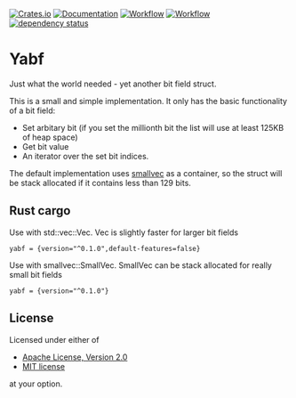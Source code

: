 [![Crates.io](https://meritbadge.herokuapp.com/yabf)](https://crates.io/crates/yabf)
[![Documentation](https://docs.rs/yabf/badge.svg)](https://docs.rs/yabf)
[![Workflow](https://github.com/eadf/yabf.rs/workflows/Rust/badge.svg)](https://github.com/eadf/yabf.rs/workflows/Rust/badge.svg)
[![Workflow](https://github.com/eadf/yabf.rs/workflows/Clippy/badge.svg)](https://github.com/eadf/yabf.rs/workflows/Clippy/badge.svg)
[![dependency status](https://deps.rs/crate/yabf/0.1.0/status.svg)](https://deps.rs/crate/yabf/0.1.0)

# Yabf
Just what the world needed - yet another bit field struct.

This is a small and simple implementation. It only has the basic functionality of a bit field:
 * Set arbitary bit (if you set the millionth bit the list will use at least 125KB of heap space) 
 * Get bit value 
 * An iterator over the set bit indices.

The default implementation uses [smallvec](https://crates.io/crates/smallvec) as a container, so the struct will be
stack allocated if it contains less than 129 bits.

## Rust cargo
Use with std::vec::Vec. Vec is slightly faster for larger bit fields
```cargo
yabf = {version="^0.1.0",default-features=false}
```
Use with smallvec::SmallVec. SmallVec can be stack allocated for really small bit fields
```cargo
yabf = {version="^0.1.0"}
```

## License

Licensed under either of

* [Apache License, Version 2.0](http://www.apache.org/licenses/LICENSE-2.0)
* [MIT license](http://opensource.org/licenses/MIT)

at your option.
